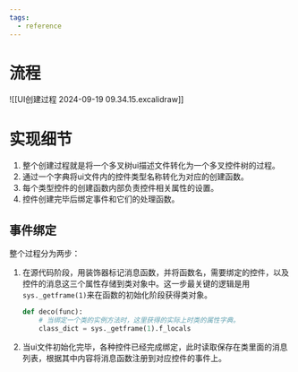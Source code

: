 ```yaml
---
tags:
  - reference
---
```

# 流程

![[UI创建过程 2024-09-19 09.34.15.excalidraw]]
# 实现细节

1. 整个创建过程就是将一个多叉树ui描述文件转化为一个多叉控件树的过程。
2. 通过一个字典将ui文件内的控件类型名称转化为对应的创建函数。
3. 每个类型控件的创建函数内部负责控件相关属性的设置。
4. 控件创建完毕后绑定事件和它们的处理函数。

## 事件绑定

整个过程分为两步：

1. 在源代码阶段，用装饰器标记消息函数，并将函数名，需要绑定的控件，以及控件的消息这三个属性存储到类对象中。这一步最关键的逻辑是用`sys._getframe(1)`来在函数的初始化阶段获得类对象。
	```python
	def deco(func):
		# 当绑定一个类的实例方法时，这里获得的实际上时类的属性字典。
		class_dict = sys._getframe(1).f_locals
	```
2. 当ui文件初始化完毕，各种控件已经完成绑定，此时读取保存在类里面的消息列表，根据其中内容将消息函数注册到对应控件的事件上。